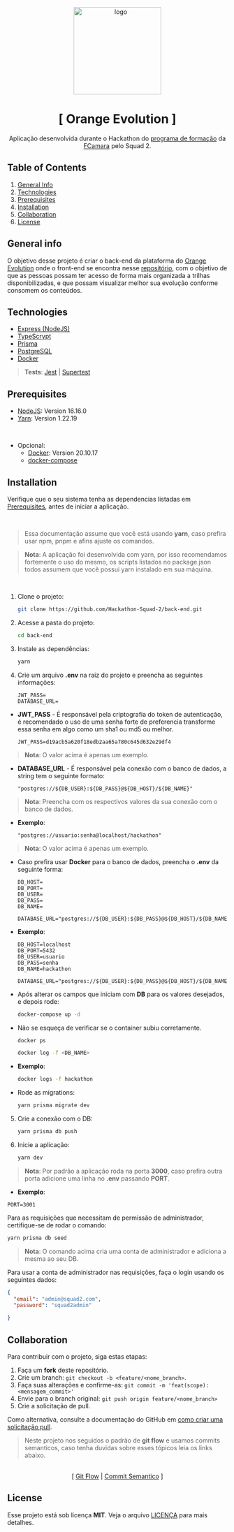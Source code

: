 <div align="center">
  <img width="200" height="200" src="https://avatars.githubusercontent.com/u/117131140?s=400&u=b19290c748027d2dfd622fe0287c5956683e587a&v=4" alt="logo" />
</div>

<div align="center">
<h1>
[ Orange Evolution ]
</h1>
<p>
Aplicação desenvolvida durante o Hackathon do <a href="https://digital.fcamara.com.br/programadeformacao">programa de formação</a> da <a href="https://fcamara.com.br/">FCamara</a> pelo Squad 2.
</p>
</div>

## Table of Contents
1. [General Info](#general-info)
1. [Technologies](#technologies)
1. [Prerequisites](#prerequisites)
1. [Installation](#installation)
1. [Collaboration](#collaboration)
1. [License](#license)

## General info
O objetivo desse projeto é criar o back-end da plataforma do [Orange Evolution](https://digital.fcamara.com.br/orange-evolution) onde o front-end se encontra nesse [repositório](https://github.com/Hackathon-Squad-2/front-end), com o objetivo de que as pessoas possam ter acesso de forma mais organizada a trilhas disponibilizadas, e que possam visualizar melhor sua evolução conforme consomem os conteúdos.

## Technologies
* [Express (NodeJS)](https://github.com/expressjs/express)
* [TypeScrypt](https://github.com/Microsoft/TypeScript)
* [Prisma](https://www.prisma.io/)
* [PostgreSQL](https://www.postgresql.org/docs/)
* [Docker](https://www.docker.com/)

> **Tests**: [Jest](https://jestjs.io/docs/en/getting-started) | [Supertest](https://github.com/visionmedia/supertest)

## Prerequisites
* [NodeJS](https://nodejs.org/en/): Version 16.16.0
* [Yarn](https://classic.yarnpkg.com/lang/en/docs/install): Version 1.22.19

<br>

* Opcional:
  - [Docker](https://www.docker.com/): Version 20.10.17
  - [docker-compose](https://docs.docker.com/compose/)

## Installation
Verifique que o seu sistema tenha as dependencias listadas em [Prerequisites](#prerequisites), antes de iniciar a aplicação.

<br>

> Essa documentação assume que você está usando **yarn**, caso prefira usar npm, pnpm e afins ajuste os comandos.

> **Nota**: A aplicação foi desenvolvida com yarn, por isso recomendamos fortemente o uso do mesmo, os scripts listados no package.json todos assumem que você possui yarn instalado em sua máquina.

<br>

1. Clone o projeto:
   ```sh
   git clone https://github.com/Hackathon-Squad-2/back-end.git
   ```
1. Acesse a pasta do projeto:
	```sh
	cd back-end
	```
1. Instale as dependências:
   ```sh
   yarn
   ```
1. Crie um arquivo **.env** na raiz do projeto e preencha as seguintes informações:
   ```
   JWT_PASS=
   DATABASE_URL=
   ```

- **JWT_PASS** - É responsável pela criptografia do token de autenticação, é recomendado o uso de uma senha forte de preferencia transforme essa senha em algo como um sha1 ou md5 ou melhor.  
  ```
  JWT_PASS=d19acb5a620f18edb2aa65a780c645d632e29df4
  ```
> **Nota**: O valor acima é apenas um exemplo.

- **DATABASE_URL** - É responsável pela conexão com o banco de dados, a string tem o seguinte formato:
  ```
  "postgres://${DB_USER}:${DB_PASS}@${DB_HOST}/${DB_NAME}"
  ```
> **Nota**: Preencha com os respectivos valores da sua conexão com o banco de dados.

* **Exemplo**:
  ```
  "postgres://usuario:senha@localhost/hackathon"
  ```
> **Nota**: O valor acima é apenas um exemplo.

- Caso prefira usar **Docker** para o banco de dados, preencha o **.env** da seguinte forma:
   ```
   DB_HOST=
   DB_PORT=
   DB_USER=
   DB_PASS=
   DB_NAME=

   DATABASE_URL="postgres://${DB_USER}:${DB_PASS}@${DB_HOST}/${DB_NAME}"
   ```
* **Exemplo**:
  ```
  DB_HOST=localhost
  DB_PORT=5432
  DB_USER=usuario
  DB_PASS=senha
  DB_NAME=hackathon

  DATABASE_URL="postgres://${DB_USER}:${DB_PASS}@${DB_HOST}/${DB_NAME}"
  ```
* Após alterar os campos que iniciam com **DB** para os valores desejados, e depois rode:
	```sh
	docker-compose up -d
	```
  
* Não se esqueça de verificar se o container subiu corretamente.
  ```sh
  docker ps
  ```
  
  ```sh
  docker log -f <DB_NAME> 
  ```
* **Exemplo**:
  ```sh 
  docker logs -f hackathon
  ```

- Rode as migrations:
	```sh
	yarn prisma migrate dev
	```
5. Crie a conexão com o DB:
	```sh
	yarn prisma db push
	```

6. Inicie a aplicação:
	```sh
	yarn dev
	```

> **Nota**: Por padrão a aplicação roda na porta **3000**, caso prefira outra porta adicione uma linha no **.env** passando **PORT**. 

  * **Exemplo**: 
  ```
  PORT=3001
  ```

Para as requisições que necessitam de permissão de administrador, certifique-se de rodar o comando:
  ```sh 
  yarn prisma db seed
  ```

> **Nota**: O comando acima cria uma conta de administrador e adiciona a mesma ao seu DB.

Para usar a conta de administrador nas requisições, faça o login usando os seguintes dados:
  ```json
  {
    "email": "admin@squad2.com",
    "password": "squad2admin"

  }
  ```

## Collaboration
Para contribuir com o projeto, siga estas etapas:

1. Faça um **fork** deste repositório.
2. Crie um branch: `git checkout -b <feature/<nome_branch>`.
3. Faça suas alterações e confirme-as: `git commit -m 'feat(scope): <mensagem_commit>'`
4. Envie para o branch original: `git push origin feature/<nome_branch>`
5. Crie a solicitação de pull.

Como alternativa, consulte a documentação do GitHub em [como criar uma solicitação pull](https://help.github.com/en/github/collaborating-with-issues-and-pull-requests/creating-a-pull-request).

> Neste projeto nos seguidos o padrão de **git flow** e usamos commits semanticos, caso tenha duvidas sobre esses tópicos leia os links abaixo.

<br>

<div align="center">
[
<span>
<a href="https://www.atlassian.com/git/tutorials/comparing-workflows/gitflow-workflow">Git Flow</a>
</span>
|
<span>
<a href="https://sparkbox.com/foundry/semantic_commit_messages">Commit Semantico</a>
</span>
]
</div>

## License
Esse projeto está sob licença **MIT**. Veja o arquivo [LICENÇA](LICENSE.md) para mais detalhes.
